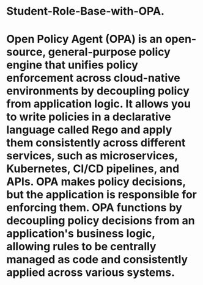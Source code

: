 # Student-Role-Base-with-OPA.
# Open Policy Agent (OPA) is an open-source, general-purpose policy engine that unifies policy enforcement across cloud-native environments by decoupling policy from application logic. It allows you to write policies in a declarative language called Rego and apply them consistently across different services, such as microservices, Kubernetes, CI/CD pipelines, and APIs. OPA makes policy decisions, but the application is responsible for enforcing them.  OPA functions by decoupling policy decisions from an application's business logic, allowing rules to be centrally managed as code and consistently applied across various systems.